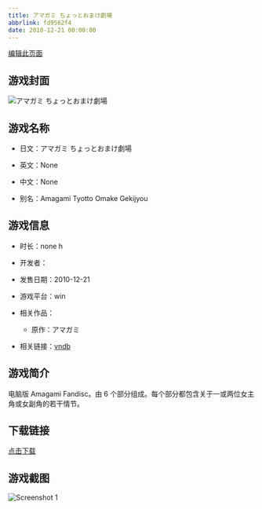 ```yaml
---
title: アマガミ ちょっとおまけ劇場
abbrlink: fd9562f4
date: 2010-12-21 00:00:00
---
```

[编辑此页面](https://github.com/ACG-3/ADV3-source/blob/main/source/_posts/games/%E3%82%A2%E3%83%9E%E3%82%AC%E3%83%9F%20%E3%81%A1%E3%82%87%E3%81%A3%E3%81%A8%E3%81%8A%E3%81%BE%E3%81%91%E5%8A%87%E5%A0%B4.md)

## 游戏封面

![アマガミ ちょっとおまけ劇場](https://pan.timero.xyz/d/onedrive/img_lib_001/%E3%82%A2%E3%83%9E%E3%82%AC%E3%83%9F%20%E3%81%A1%E3%82%87%E3%81%A3%E3%81%A8%E3%81%8A%E3%81%BE%E3%81%91%E5%8A%87%E5%A0%B4_cover.avif)


## 游戏名称

- 日文：アマガミ ちょっとおまけ劇場
- 英文：None
- 中文：None

- 别名：Amagami Tyotto Omake Gekijyou


## 游戏信息

- 时长：none h
- 开发者：
- 发售日期：2010-12-21
- 游戏平台：win
- 相关作品：
   - 原作：アマガミ

- 相关链接：[vndb](https://vndb.org/v11269)


## 游戏简介

电脑版 Amagami Fandisc。由 6 个部分组成。每个部分都包含关于一或两位女主角或女副角的若干情节。


## 下载链接

[点击下载](https://pan.timero.xyz/onedrive/adv_lib_001/%E3%82%A2%E3%83%9E%E3%82%AC%E3%83%9F%20%E3%81%A1%E3%82%87%E3%81%A3%E3%81%A8%E3%81%8A%E3%81%BE%E3%81%91%E5%8A%87%E5%A0%B4)


## 游戏截图


![Screenshot 1](https://pan.timero.xyz/d/onedrive/img_lib_001/%E3%82%A2%E3%83%9E%E3%82%AC%E3%83%9F%20%E3%81%A1%E3%82%87%E3%81%A3%E3%81%A8%E3%81%8A%E3%81%BE%E3%81%91%E5%8A%87%E5%A0%B4_Screenshot_1.avif)

